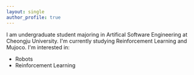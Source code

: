 ```yaml
---
layout: single
author_profile: true
---
```


I am undergraduate student majoring in Artifical Software Engineering at Cheongju University.
I'm currently studying Reinforcement Learning and Mujoco.
I'm interested in:
- Robots
- Reinforcement Learning